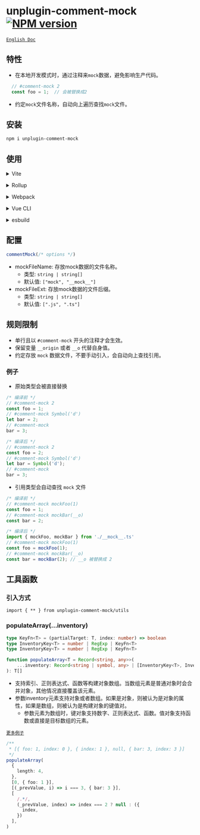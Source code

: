 # unplugin-comment-mock [![NPM version](https://img.shields.io/npm/v/unplugin-comment-mock?color=a1b858&label=)](https://www.npmjs.com/package/unplugin-comment-mock)

[`English Doc`](./README.md)

## 特性

- 在本地开发模式时，通过注释来`mock`数据，避免影响生产代码。

```ts
  // #comment-mock 2 
  const foo = 1;  // 会被替换成2 
```

- 约定`mock`文件名称，自动向上遍历查找`mock`文件。

## 安装

```bash
npm i unplugin-comment-mock
```

## 使用

<details>
<summary>Vite</summary><br>

```ts
// vite.config.ts
import commentMock from 'unplugin-comment-mock/vite'

export default defineConfig({
  plugins: [
    commentMock({ /* options */ }),
  ],
})
```

Example: [`playground/`](./playground/)

<br></details>

<details>
<summary>Rollup</summary><br>

```ts
// rollup.config.js
import commentMock from 'unplugin-comment-mock/rollup'

export default {
  plugins: [
    commentMock({ /* options */ }),
  ],
}
```

<br></details>

<details>
<summary>Webpack</summary><br>

```ts
// webpack.config.js
module.exports = {
  /* ... */
  plugins: [
    require('unplugin-comment-mock/webpack')({ /* options */ })
  ]
}
```

<br></details>

<details>
<summary>Vue CLI</summary><br>

```ts
// vue.config.js
module.exports = {
  configureWebpack: {
    plugins: [
      require('unplugin-comment-mock/webpack')({ /* options */ }),
    ],
  },
}
```

<br></details>

<details>
<summary>esbuild</summary><br>

```ts
// esbuild.config.js
import { build } from 'esbuild'
import Starter from 'unplugin-comment-mock/esbuild'

build({
  plugins: [Starter()],
})
```

<br></details>

## 配置

```ts
commentMock(/* options */)
```

- mockFileName: 存放mock数据的文件名称。
    - 类型: `string | string[]`
    - 默认值: `["mock", "__mock__"]`
- mockFileExt: 存放mock数据的文件后缀。
    - 类型: `string | string[]`
    - 默认值: `[".js", ".ts"]`

## 规则限制

- 单行且以 `#comment-mock` 开头的注释才会生效。
- 保留变量 `__origin` 或者 `__o` 代替自身值。
- 约定存放 `mock` 数据文件，不要手动引入，会自动向上查找引用。

### 例子

- 原始类型会被直接替换

```ts
/* 编译前 */
// #comment-mock 2
const foo = 1;
// #comment-mock Symbol('d')
let bar = 2;
// #comment-mock
bar = 3;

/* 编译后 */
// #comment-mock 2
const foo = 2;
// #comment-mock Symbol('d')
let bar = Symbol('d');
// #comment-mock
bar = 3;
```

- 引用类型会自动查找 `mock` 文件

```ts
/* 编译前 */
// #comment-mock mockFoo(1)
const foo = 1;
// #comment-mock mockBar(__o)
const bar = 2;

/* 编译后 */
import { mockFoo, mockBar } from './__mock__.ts'
// #comment-mock mockFoo(1)
const foo = mockFoo(1);
// #comment-mock mockBar(__o)
const bar = mockBar(2); // __o 被替换成 2
```

## 工具函数

### 引入方式

`import { ** } from unplugin-comment-mock/utils`

### populateArray(...inventory)

```ts
type KeyFn<T> = (partialTarget: T, index: number) => boolean
type InventoryKey<T> = number | RegExp | KeyFn<T>
type InventoryKey<T> = number | RegExp | KeyFn<T>

function populateArray<T = Record<string, any>>(
    ...inventory: Record<string | symbol, any> | [InventoryKey<T>, InventoryValue<T>][],
): T[]
```

- 支持索引、正则表达式、函数等构建对象数组。当数组元素是普通对象时会合并对象，其他情况直接覆盖该元素。
- 参数inventory元素支持对象或者数组。如果是对象，则被认为是对象的属性，如果是数组，则被认为是构建对象的键值对。
    - 参数元素为数组时，键对象支持数字、正则表达式、函数。值对象支持函数或直接是目标数组的元素。

[`更多例子`](./test/utils.test.ts)

```ts
/**
 * [{ foo: 1, index: 0 }, { index: 1 }, null, { bar: 3, index: 3 }]
 */
populateArray(
  {
    length: 4,
  },
  [0, { foo: 1 }],
  [(_prevValue, i) => i === 3, { bar: 3 }],
  [
    /.*/,
    (_prevValue, index) => index === 2 ? null : ({
      index,
    })
  ],
)
```